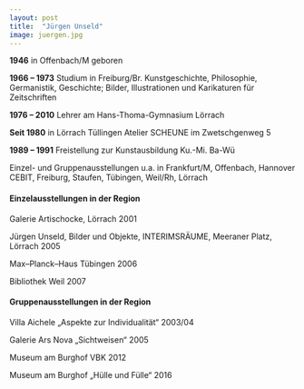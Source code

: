 ```yaml
---
layout: post
title:  "Jürgen Unseld"
image: juergen.jpg
---
```


**1946** in Offenbach/M geboren

**1966 – 1973** Studium in Freiburg/Br.
Kunstgeschichte, Philosophie, Germanistik,
Geschichte; Bilder, Illustrationen und Karikaturen für Zeitschriften

**1976 – 2010** Lehrer am Hans-Thoma-Gymnasium Lörrach

**Seit 1980** in Lörrach Tüllingen
Atelier SCHEUNE im Zwetschgenweg 5

**1989 – 1991** Freistellung zur Kunstausbildung
Ku.-Mi. Ba-Wü

Einzel- und Gruppenausstellungen u.a. in Frankfurt/M, Offenbach, Hannover CEBIT, Freiburg, Staufen, Tübingen, Weil/Rh, Lörrach

#### Einzelausstellungen in der Region

Galerie Artischocke, Lörrach 2001

Jürgen Unseld, Bilder und Objekte, INTERIMSRÄUME, Meeraner Platz, Lörrach 2005

Max–Planck–Haus Tübingen 2006

Bibliothek Weil 2007

#### Gruppenausstellungen in der Region

Villa Aichele „Aspekte zur Individualität“ 2003/04

Galerie Ars Nova „Sichtweisen“ 2005

Museum am Burghof VBK 2012

Museum am Burghof „Hülle und Fülle“ 2016
